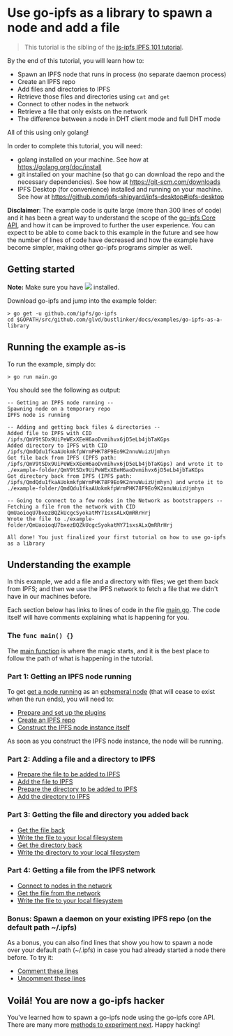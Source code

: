 # Use go-ipfs as a library to spawn a node and add a file

> This tutorial is the sibling of the [js-ipfs IPFS 101 tutorial](https://github.com/ipfs/js-ipfs/tree/master/examples/ipfs-101).

By the end of this tutorial, you will learn how to:

- Spawn an IPFS node that runs in process (no separate daemon process)
- Create an IPFS repo
- Add files and directories to IPFS
- Retrieve those files and directories using ``cat`` and ``get``
- Connect to other nodes in the network
- Retrieve a file that only exists on the network
- The difference between a node in DHT client mode and full DHT mode

All of this using only golang!

In order to complete this tutorial, you will need:
- golang installed on your machine. See how at https://golang.org/doc/install
- git installed on your machine (so that go can download the repo and the necessary dependencies). See how at https://git-scm.com/downloads
- IPFS Desktop (for convenience) installed and running on your machine. See how at https://github.com/ipfs-shipyard/ipfs-desktop#ipfs-desktop


**Disclaimer**: The example code is quite large (more than 300 lines of code) and it has been a great way to understand the scope of the [go-ipfs Core API](https://godoc.org/github.com/ipfs/interface-go-ipfs-core), and how it can be improved to further the user experience. You can expect to be able to come back to this example in the future and see how the number of lines of code have decreased and how the example have become simpler, making other go-ipfs programs simpler as well.

## Getting started

**Note:** Make sure you have [![](https://img.shields.io/badge/go-%3E%3D1.13.0-blue.svg?style=flat-square)](https://golang.org/dl/) installed.

Download go-ipfs and jump into the example folder:

```
> go get -u github.com/ipfs/go-ipfs
cd $GOPATH/src/github.com/glvd/bustlinker/docs/examples/go-ipfs-as-a-library
```

## Running the example as-is

To run the example, simply do:

```
> go run main.go
```

You should see the following as output:

```
-- Getting an IPFS node running --
Spawning node on a temporary repo
IPFS node is running

-- Adding and getting back files & directories --
Added file to IPFS with CID /ipfs/QmV9tSDx9UiPeWExXEeH6aoDvmihvx6jD5eLb4jbTaKGps
Added directory to IPFS with CID /ipfs/QmdQdu1fkaAUokmkfpWrmPHK78F9Eo9K2nnuWuizUjmhyn
Got file back from IPFS (IPFS path: /ipfs/QmV9tSDx9UiPeWExXEeH6aoDvmihvx6jD5eLb4jbTaKGps) and wrote it to ./example-folder/QmV9tSDx9UiPeWExXEeH6aoDvmihvx6jD5eLb4jbTaKGps
Got directory back from IPFS (IPFS path: /ipfs/QmdQdu1fkaAUokmkfpWrmPHK78F9Eo9K2nnuWuizUjmhyn) and wrote it to ./example-folder/QmdQdu1fkaAUokmkfpWrmPHK78F9Eo9K2nnuWuizUjmhyn

-- Going to connect to a few nodes in the Network as bootstrappers --
Fetching a file from the network with CID QmUaoioqU7bxezBQZkUcgcSyokatMY71sxsALxQmRRrHrj
Wrote the file to ./example-folder/QmUaoioqU7bxezBQZkUcgcSyokatMY71sxsALxQmRRrHrj

All done! You just finalized your first tutorial on how to use go-ipfs as a library
```

## Understanding the example

In this example, we add a file and a directory with files; we get them back from IPFS; and then we use the IPFS network to fetch a file that we didn't have in our machines before.

Each section below has links to lines of code in the file [main.go](./main.go). The code itself will have comments explaining what is happening for you.

### The `func main() {}`

The [main function](./main.go#L202-L331) is where the magic starts, and it is the best place to follow the path of what is happening in the tutorial.

### Part 1: Getting an IPFS node running

To get [get a node running](./main.go#L218-L223) as an [ephemeral node](./main.go#L114-L128) (that will cease to exist when the run ends), you will need to:

- [Prepare and set up the plugins](./main.go#L30-L47)
- [Create an IPFS repo](./main.go#L49-L68)
- [Construct the IPFS node instance itself](./main.go#L72-L96)

As soon as you construct the IPFS node instance, the node will be running.

### Part 2: Adding a file and a directory to IPFS

- [Prepare the file to be added to IPFS](./main.go#L166-L184)
- [Add the file to IPFS](./main.go#L240-L243)
- [Prepare the directory to be added to IPFS](./main.go#L186-L198)
- [Add the directory to IPFS](./main.go#L252-L255)

### Part 3: Getting the file and directory you added back

- [Get the file back](./main.go#L265-L268)
- [Write the file to your local filesystem](./main.go#L270-L273)
- [Get the directory back](./main.go#L277-L280)
- [Write the directory to your local filesystem](./main.go#L282-L285)

### Part 4: Getting a file from the IPFS network

- [Connect to nodes in the network](./main.go#L293-L310)
- [Get the file from the network](./main.go#L318-L321)
- [Write the file to your local filesystem](./main.go#L323-L326)

### Bonus: Spawn a daemon on your existing IPFS repo (on the default path ~/.ipfs)

As a bonus, you can also find lines that show you how to spawn a node over your default path (~/.ipfs) in case you had already started a node there before. To try it:

- [Comment these lines](./main.go#L219-L223)
- [Uncomment these lines](./main.go#L209-L216)

## Voilá! You are now a go-ipfs hacker

You've learned how to spawn a go-ipfs node using the go-ipfs core API. There are many more [methods to experiment next](https://godoc.org/github.com/ipfs/interface-go-ipfs-core). Happy hacking!
